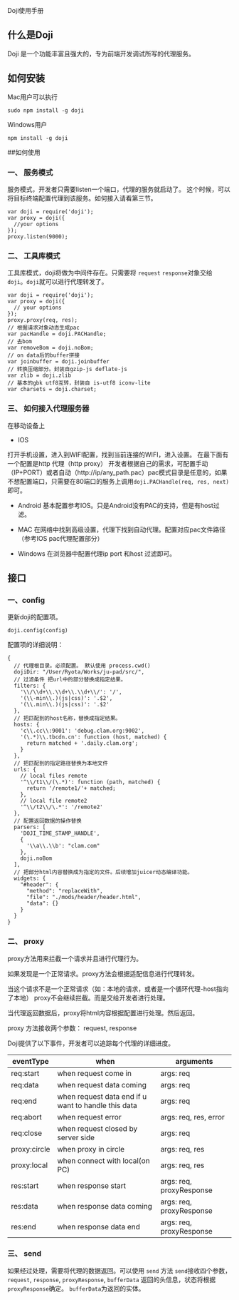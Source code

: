 Doji使用手册

## 什么是Doji
 
Doji 是一个功能丰富且强大的，专为前端开发调试所写的代理服务。

## 如何安装

Mac用户可以执行

```
sudo npm install -g doji
```

Windows用户

```
npm install -g doji
```

##如何使用

### 一、 服务模式
服务模式，开发者只需要listen一个端口，代理的服务就启动了。
这个时候，可以将目标终端配置代理到该服务。如何接入请看第三节。

```nodejs
var doji = require('doji');
var proxy = doji({
  //your options
});
proxy.listen(9000);
```

### 二、 工具库模式
工具库模式，doji将做为中间件存在。只需要将 `request` `response`对象交给 `doji`。`doji`就可以进行代理转发了。

```nodejs
var doji = require('doji');
var proxy = doji({
  // your options
});
proxy.proxy(req, res);
// 根据请求对象动态生成pac
var pacHandle = doji.PACHandle;
// 去bom
var removeBom = doji.noBom;
// on data后的buffer拼接
var joinbuffer = doji.joinbuffer
// 转换压缩部分。封装自gzip-js deflate-js
var zlib = doji.zlib
// 基本的gbk utf8互转，封装自 is-utf8 iconv-lite
var charsets = doji.charset;
```
### 三、 如何接入代理服务器

在移动设备上

* IOS

打开手机设置，进入到WIFI配置，找到当前连接的WIFI，进入设置。
在最下面有一个配置是http 代理（http proxy） 开发者根据自己的需求，可配置手动（IP+PORT）或者自动（http://ip/any_path.pac）pac模式目录是任意的，如果不想配置端口，只需要在80端口的服务上调用`doji.PACHandle(req, res, next)`即可。

* Android
基本配置参考IOS。只是Android没有PAC的支持，但是有host过滤。

* MAC
在网络中找到高级设置，代理下找到自动代理。配置对应pac文件路径（参考IOS pac代理配置部分）

* Windows
在浏览器中配置代理ip port 和host 过滤即可。

## 接口

### 一、config

更新doji的配置项。

```nodejs
doji.config(config)
```

配置项的详细说明：

```
{
  // 代理根目录。必须配置。 默认使用 process.cwd()
  dojiDir: "/User/Ryota/Works/ju-pad/src/",
  // 过滤条件 把url中的部分替换成指定结果。
  filters: {
    '\\/\\d+\\.\\d+\\.\\d+\\/': '/',
    '(\\-min\\.)(js|css)': '.$2',
    '(\\.min\\.)(js|css)': '.$2'
  },
  // 把匹配到的host名称，替换成指定结果。
  hosts: {
    'c\\.cc\\:9001': 'debug.clam.org:9002',
    '(\.*)\\.tbcdn.cn': function (host, matched) {
      return matched + '.daily.clam.org';
    }
  },
  // 把匹配到的指定路径替换为本地文件 
  urls: {
    // local files remote
    '^\\/t1\\/(\.*)': function (path, matched) {
      return '/remote1/'+ matched;
    },
    // local file remote2
    '^\\/t2\\/\.*': '/remote2'
  },
  // 配置返回数据的操作替换
  parsers: [
    'DOJI_TIME_STAMP_HANDLE',
    {
      '\\a\\.\\b': "clam.com"
    },
    doji.noBom
  ],
  // 把部分html内容替换成为指定的文件。后续增加juicer动态编译功能。
  widgets: {
    "#header": {
      "method": "replaceWith",
      "file": "./mods/header/header.html",
      "data": {}
    }
  }
}
```
### 二、 proxy

proxy方法用来拦截一个请求并且进行代理行为。

如果发现是一个正常请求。proxy方法会根据适配信息进行代理转发。

当这个请求不是一个正常请求（如：本地的请求，或者是一个循环代理-host指向了本地）
proxy不会继续拦截。而是交给开发者进行处理。

当代理返回数据后，proxy将html内容根据配置进行处理。然后返回。

proxy 方法接收两个参数： request, response 

Doji提供了以下事件，开发者可以追踪每个代理的详细进度。


  eventType    | when                                                | arguments
  -------------|-----------------------------------------------------|--------------
  req:start    | when request come in                                | args: req
  req:data     | when request data coming                            | args: req
  req:end      | when request data end if u want to handle this data | args: req
  req:abort    | when request error                                  | args: req, res, error
  req:close    | when request closed by server side                  | args: req
  proxy:circle | when proxy in circle                                | args: req, res
  proxy:local  | when connect with local(on PC)                      | args: req, res
  res:start    | when response start                                 | args: req, proxyResponse
  res:data     | when response data coming                           | args: req, proxyResponse
  res:end      | when response data end                              | args: req, proxyResponse

### 三、 send
如果经过处理，需要将代理的数据返回。可以使用 `send` 方法
`send`接收四个参数， `request`, `response`, `proxyResponse`, `bufferData` 返回的头信息，状态将根据`proxyResponse`确定。 `bufferData`为返回的实体。


